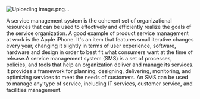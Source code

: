 ![Uploading image.png…]()


A service management system is the coherent set of organizational resources that can be used to effectively and efficiently realize the goals of the service organization.
A good example of product service management at work is the Apple iPhone. It's an item that features small iterative changes every year, changing it slightly in terms of user experience, software, hardware and design in order to best fit what consumers want at the time of release.A service management system (SMS) is a set of processes, policies, and tools that help an organization deliver and manage its services. It provides a framework for planning, designing, delivering, monitoring, and optimizing services to meet the needs of customers.
An SMS can be used to manage any type of service, including IT services, customer service, and facilities management.
